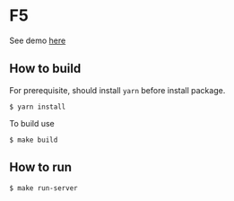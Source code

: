 # F5

See demo [here](http://www.clockupstudio.com/games/f5/)

## How to build
For prerequisite, should install `yarn` before install package.

```
$ yarn install
```

To build use

```
$ make build
```

## How to run

```
$ make run-server
```
